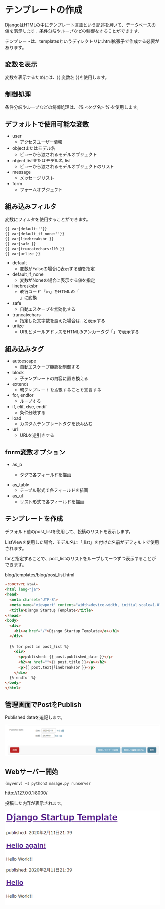 # テンプレートの作成

DjangoはHTMLの中にテンプレート言語という記述を用いて、データベースの値を表示したり、条件分岐やループなどの制御をすることができます。

テンプレートは、templatesというディレクトリに.html拡張子で作成する必要があります。

## 変数を表示

変数を表示するためには、\{\{ 変数名 \}\}を使用します。

## 制御処理

条件分岐やループなどの制御処理は、\{% <タグ名> %\}を使用します。

## デフォルトで使用可能な変数

* user
  * アクセスユーザー情報
* objectまたはモデル名
  * ビューから渡されるモデルオブジェクト
* object_listまたはモデル名_list
  * ビューから渡されるモデルオブジェクトのリスト
* message
  * メッセージリスト
* form
  * フォームオブジェクト

## 組み込みフィルタ

変数にフィルタを使用することができます。

```
{{ var|default:''}}
{{ var|default_if_none:''}}
{{ var|linebreaksbr }}
{{ var|safe }}
{{ var|truncatechars:100 }}
{{ var|urlize }}
```

* default
  * 変数がFalseの場合に表示する値を指定
* default_if_none
  * 変数がNoneの場合に表示する値を指定
* linebreaksbr
  * 改行コード「\n」をHTMLの「<br>」に変換
* safe
  * 自動エスケープを無効化する
* truncatechars
  * 指定した文字数を超えた場合は...と表示する
* urlize
  * URLとメールアドレスをHTMLのアンカータグ「<a>」で表示する

## 組み込みタグ

* autoescape
  * 自動エスケープ機能を制御する
* block
  * 子テンプレートの内容に置き換える
* extends
  * 親テンプレートを拡張することを宣言する
* for, endfor
  * ループする
* if, elif, else, endif
  * 条件分岐する
* load
  * カスタムテンプレートタグを読み込む
* url
  * URLを逆引きする

## form変数オプション

* as_p
  * <p>タグで各フィールドを描画
* as_table
  * テーブル形式で各フィールドを描画
* as_ul
  * リスト形式で各フィールドを描画

## テンプレートを作成

デフォルト値のpost_listを使用して、投稿のリストを表示します。

ListViewを使用した場合、モデル名に「_list」を付けた名前がデフォルトで使用されます。

forと指定することで、post_listのリストをループして一つずつ表示することができます。

blog/templates/blog/post_list.html
```html
<!DOCTYPE html>
<html lang="ja">
<head>
  <meta charset="UTF-8">
  <meta name="viewport" content="width=device-width, initial-scale=1.0">
  <title>Django Startup Template</title>
</head>
<body>
  <div>
    <h1><a href="/">Django Startup Template</a></h1>
  </div>

  {% for post in post_list %}
    <div>
      <p>published: {{ post.published_date }}</p>
      <h2><a href="">{{ post.title }}</a></h2>
      <p>{{ post.text|linebreaksbr }}</p>
    </div>
  {% endfor %}
</body>
</html>
```

## 管理画面でPostをPublish

Published dataを追記します。

![Post](../img/publish.png)

## Webサーバー開始

```
(myvenv) ~$ python3 manage.py runserver
```
http://127.0.0.1:8000/

投稿した内容が表示されます。

![Post](../img/hello.png)
